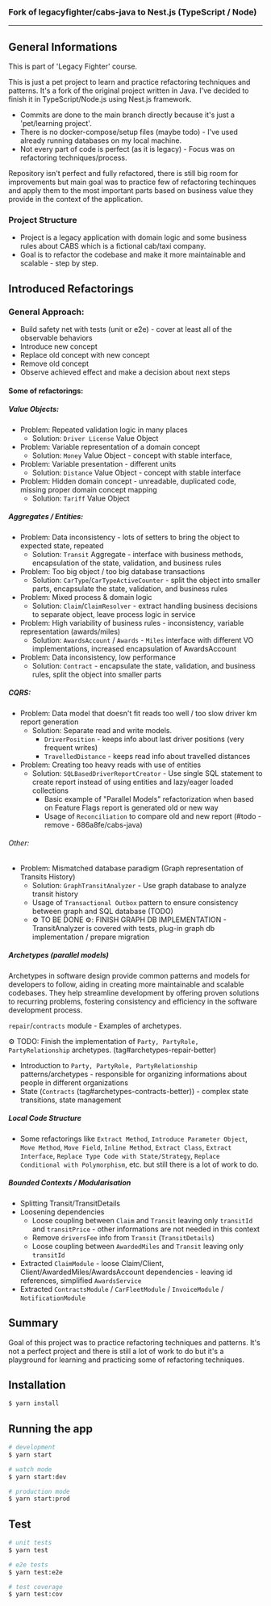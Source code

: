 ### Fork of legacyfighter/cabs-java to Nest.js (TypeScript / Node)

---

## General Informations

This is part of 'Legacy Fighter' course.

This is just a pet project to learn and practice refactoring techniques and patterns.
It's a fork of the original project written in Java. I've decided to finish it in TypeScript/Node.js using Nest.js framework.

- Commits are done to the main branch directly because it's just a 'pet/learning project'.
- There is no docker-compose/setup files (maybe todo) - I've used already running databases on my local machine.
- Not every part of code is perfect (as it is legacy) - Focus was on refactoring techniques/process.

Repository isn't perfect and fully refactored, there is still big room for improvements but main goal was to practice few of refactoring techinques and apply them to the most important parts based on business value they provide in the context of the application.

### Project Structure

- Project is a legacy application with domain logic and some business rules about CABS which is a fictional cab/taxi company.
- Goal is to refactor the codebase and make it more maintainable and scalable - step by step.

## Introduced Refactorings

### General Approach:

- Build safety net with tests (unit or e2e) - cover at least all of the observable behaviors
- Introduce new concept
- Replace old concept with new concept
- Remove old concept
- Observe achieved effect and make a decision about next steps

#### Some of refactorings:

##### Value Objects:

- Problem: Repeated validation logic in many places
  - Solution: `Driver License` Value Object
- Problem: Variable representation of a domain concept
  - Solution: `Money` Value Object - concept with stable interface,
- Problem: Variable presentation - different units
  - Solution: `Distance` Value Object - concept with stable interface
- Problem: Hidden domain concept - unreadable, duplicated code, missing proper domain concept mapping
  - Solution: `Tariff` Value Object

##### Aggregates / Entities:

- Problem: Data inconsistency - lots of setters to bring the object to expected state, repeated
  - Solution: `Transit` Aggregate - interface with business methods, encapsulation of the state, validation, and business rules
- Problem: Too big object / too big database transactions
  - Solution: `CarType`/`CarTypeActiveCounter` - split the object into smaller parts, encapsulate the state, validation, and business rules
- Problem: Mixed process & domain logic
  - Solution: `Claim`/`ClaimResolver` - extract handling business decisions to separate object, leave process logic in service
- Problem: High variability of business rules - inconsistency, variable representation (awards/miles)
  - Solution: `AwardsAccount` / `Awards` - `Miles` interface with different VO implementations, increased encapsulation of AwardsAccount
- Problem: Data inconsistency, low performance
  - Solution: `Contract` - encapsulate the state, validation, and business rules, split the object into smaller parts

##### CQRS:

- Problem: Data model that doesn't fit reads too well / too slow driver km report generation
  - Solution: Separate read and write models.
    - `DriverPosition` - keeps info about last driver positions (very frequent writes)
    - `TravelledDistance` - keeps read info about travelled distances
- Problem: Creating too heavy reads with use of entities
  - Solution: `SQLBasedDriverReportCreator` - Use single SQL statement to create report instead of using entities and lazy/eager loaded collections
    - Basic example of "Parallel Models" refactorization when based on Feature Flags report is generated old or new way
    - Usage of `Reconciliation` to compare old and new report (#todo - remove - 686a8fe/cabs-java)

###### Other:

- Problem: Mismatched database paradigm (Graph representation of Transits History)
  - Solution: `GraphTransitAnalyzer` - Use graph database to analyze transit history
  - Usage of `Transactional Outbox` pattern to ensure consistency between graph and SQL database (TODO)
  - ⚙️ TO BE DONE ⚙️: FINISH GRAPH DB IMPLEMENTATION - TransitAnalyzer is covered with tests, plug-in graph db implementation / prepare migration

##### Archetypes (parallel models)

Archetypes in software design provide common patterns and models for developers to follow, aiding in creating more maintainable and scalable codebases. They help streamline development by offering proven solutions to recurring problems, fostering consistency and efficiency in the software development process.

`repair`/`contracts` module - Examples of archetypes.

⚙️ TODO: Finish the implementation of `Party, PartyRole, PartyRelationship` archetypes. (tag#archetypes-repair-better)

- Introduction to `Party, PartyRole, PartyRelationship` patterns/archetypes - responsible for organizing informations about people in different organizations
- State (`Contracts` (tag#archetypes-contracts-better)) - complex state transitions, state management

##### Local Code Structure

- Some refactorings like `Extract Method`, `Introduce Parameter Object`, `Move Method`, `Move Field`, `Inline Method`, `Extract Class`, `Extract Interface`, `Replace Type Code with State/Strategy`, `Replace Conditional with Polymorphism`, etc. but still there is a lot of work to do.

##### Bounded Contexts / Modularisation

- Splitting Transit/TransitDetails
- Loosening dependencies
  - Loose coupling between `Claim` and `Transit` leaving only `transitId` and `transitPrice` - other informations are not needed in this context
  - Remove `driversFee` info from `Transit` (`TransitDetails`)
  - Loose coupling between `AwardedMiles` and `Transit` leaving only `transitId`
- Extracted `ClaimModule` - loose Claim/Client, Client/AwardedMiles/AwardsAccount dependencies - leaving id references, simplified `AwardsService`
- Extracted `ContractsModule` / `CarFleetModule` / `InvoiceModule` / `NotificationModule`

## Summary

Goal of this project was to practice refactoring techniques and patterns. It's not a perfect project and there is still a lot of work to do but it's a playground for learning and practicing some of refactoring techniques.

## Installation

```bash
$ yarn install
```

## Running the app

```bash
# development
$ yarn start

# watch mode
$ yarn start:dev

# production mode
$ yarn start:prod
```

## Test

```bash
# unit tests
$ yarn test

# e2e tests
$ yarn test:e2e

# test coverage
$ yarn test:cov
```
